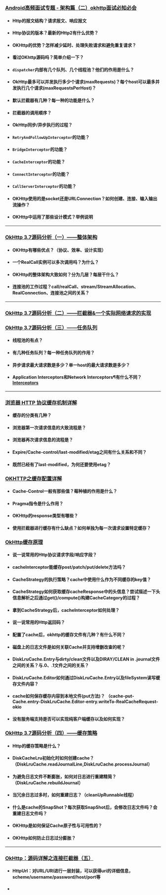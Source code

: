 ### [Android高频面试专题 - 架构篇（二）okhttp面试必知必会](https://cloud.tencent.com/developer/article/1601358)

+ #### Http的报文结构？请求报文、响应报文

+ #### Http协议的版本？最新的Http2有什么优势？

+ #### OKHttp的优势？怎样减少延时、处理失败请求和避免重复请求？

+ #### 看过OKhttp源码吗？简单介绍一下？

+ #### `dispatcher`内部有几个队列、几个线程池？他们的作用是什么？

+ #### OkHttp最多可以并发执行多少个请求(maxRequests)？每个host可以最多并发执行几个请求(maxRequestsPerHost)？

+ #### 默认拦截器有几种？每一种的功能是什么？

+ #### 拦截器的调用顺序？

+ #### OkHttp同步/异步执行的过程？

+ #### `RetryAndFollowUpInterceptor`的功能？

+ #### `BridgeInterceptor`的功能？

+ #### `CacheInterceptor`的功能？

+ #### `ConnectInterceptor`的功能？

+ #### `CallServerInterceptor`的功能？

+ #### OKHttp使用的是socket还是URLConnection？如何创建、连接、输入输出流操作？

+ #### OKHttp中运用了那些设计模式？举例说明

-----------

### [OkHttp 3.7源码分析（一）——整体架构](https://developer.aliyun.com/article/78105)

+ #### OKHttp有哪些优点？（协议、效率、设计实现）

+ #### 一个RealCall实例可以多次调用吗？为什么？

+ #### OKHttp的整体架构大致如何？分为几层？每层干什么？

+ #### 连接池的工作过程？call/realCall、stream/StreamAllocation、RealConnection、连接池之间的关系？

------------

### [OkHttp 3.7源码分析（二）——拦截器&一个实际网络请求的实现](https://developer.aliyun.com/article/78104)

### [OkHttp 3.7源码分析（三）——任务队列](https://developer.aliyun.com/article/78103)

+ #### 线程池的有点？

+ #### 有几种任务队列？每一种任务队列的作用？

+ #### 异步请求最大请求数是多少？单一host的最大请求数是多少？

+ #### Application Interceptors和Network Interceptors¶有什么不同？[Interceptors](https://square.github.io/okhttp/interceptors/)

------------

### [浏览器 HTTP 协议缓存机制详解](https://my.oschina.net/leejun2005/blog/369148)

+ #### 缓存的分类有几种？

+ #### 浏览器第一次请求信息的大致流程是？

+ #### 浏览器再次请求信息的流程是？

+ #### Expire/Cache-control/last-modified/etag之间有什么关系和不同？

+ #### 既然已经有了last-modified，为何还要使用etag？

### [OKHTTP之缓存配置详解](https://www.jianshu.com/p/9b2366f5e97a)

+ #### Cache-Control一般有那些值？莓种植的作用是什么？

+ #### Pragma指令是什么作用？

+ #### OKHttp的response类型有哪些？

+ #### 使用拦截器进行缓存有什么缺点？如何单独为每一次请求设置特定缓存？

### [OkHttp缓存原理](https://juejin.cn/post/6850418120729985038)

+ #### 说一说常用的Http协议请求字段/响应字段？

+ #### cacheInterceptor能缓存post/patch/put/delete方法吗？

+ #### CacheStrategy的执行策略？cache中使用什么作为不同缓存的key值？

+ #### CacheStrategy如何获取缓存cacheResponse中的头信息？尝试描述一下头信息解析之后通过get()/compute()构建CacheCategory的过程？

+ #### 拿到CacheStrategy后，cacheInterceptor如何处理？

+ #### 说一说常用的Http返回码？

+ #### 配置了cache后，okhttp的缓存文件有几种？有什么不同？

+ #### 磁盘上的日志文件是如何关联Cache并支持增删改查的呢？

+ #### DiskLruCache.Entry与dirty/clean文件以及DIRAY/CLEAN in .journal文件之间的关系？与.0、.1文件之间的关系？

+ #### DiskLruCache.Editor如何通过DiskLruCache.Entry以及fileSystem读写缓存文件内容？

+ #### cache如何保存缓存内容到本地文件(put方法)？ （cache-put-Cache.entry-DiskLruCache.Editor-entry.writeTo-RealCacheRequest-okio

+ #### 没有服务端支持是否可以实现纯客户端缓存以及如何实现？

### [OkHttp 3.7源码分析（四）——缓存策略](https://developer.aliyun.com/article/78102)

+ #### Http的缓存策略是什么？

+ #### DiskCacheLru初始化时如何创建cache？（DiskLruCache.readJournalLine,DiskLruCache.processJournal）

+ #### 为避免日志文件不断膨胀，如何对日志进行重建精简？（DiskLruCache.rebuildJournal）

+ #### 当冗余日志过多时，如何重建日志？（cleanUpRunnable线程）

+ #### 什么是cache的SnapShot？每次获取SnapShot后，会修改日志文件吗？会重建日志文件吗？

+ #### OKHttp是如何保证Cache原子性与可用性的？

+ #### OKHttp如何防止日志过分膨胀？

------------

### [OkHttp：源码详解之连接拦截器（五）](https://blog.csdn.net/baidu_32237719/article/details/109743702)

+ #### HttpUrl：对URL/URI进行一层封装，可以获得uri的详细信息，scheme/username/password/host/port等

+ #### 
